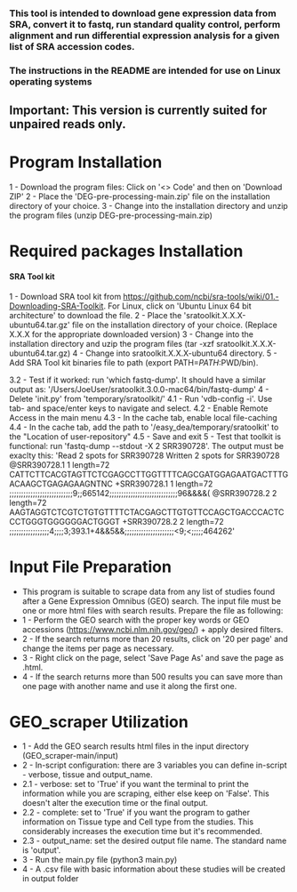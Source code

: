### This tool is intended to download gene expression data from SRA, convert it to fastq, run standard quality control, perform alignment and run differential expression analysis for a given list of SRA accession codes.
### The instructions in the README are intended for use on Linux operating systems
## Important: This version is currently suited for unpaired reads only.


# Program Installation
1 - Download the program files: Click on '<> Code' and then on 'Download ZIP'
2 - Place the 'DEG-pre-processing-main.zip' file on the installation directory of your choice.
3 - Change into the installation directory and unzip the program files (unzip DEG-pre-processing-main.zip)  

# Required packages Installation
#### SRA Tool kit 
1 - Download SRA tool kit from https://github.com/ncbi/sra-tools/wiki/01.-Downloading-SRA-Toolkit. For Linux, click on 'Ubuntu Linux 64 bit architecture' to download the file.
2 - Place the 'sratoolkit.X.X.X-ubuntu64.tar.gz' file on the installation directory of your choice. (Replace X.X.X for the appropriate downloaded version)
3 - Change into the installation directory and uzip the program files (tar -xzf sratoolkit.X.X.X-ubuntu64.tar.gz)
4 - Change into sratoolkit.X.X.X-ubuntu64 directory.
5 - Add SRA Tool kit binaries file to path (export PATH=$PATH:$PWD/bin).  

3.2 - Test if it worked: run 'which fastq-dump'. It should have a similar output as: '/Users/JoeUser/sratoolkit.3.0.0-mac64/bin/fastq-dump' 4 - Delete 'init.py' from 'temporary/sratoolkit/' 4.1 - Run 'vdb-config -i'. Use tab- and space/enter keys to navigate and select. 4.2 - Enable Remote Access in the main menu 4.3 - In the cache tab, enable local file-caching 4.4 - In the cache tab, add the path to '/easy_dea/temporary/sratoolkit' to the "Location of user-repository" 4.5 - Save and exit 5 - Test that toolkit is functional: run 'fastq-dump --stdout -X 2 SRR390728'. The output must be exaclty this: 'Read 2 spots for SRR390728 Written 2 spots for SRR390728 @SRR390728.1 1 length=72 CATTCTTCACGTAGTTCTCGAGCCTTGGTTTTCAGCGATGGAGAATGACTTTGACAAGCTGAGAGAAGNTNC +SRR390728.1 1 length=72 ;;;;;;;;;;;;;;;;;;;;;;;;;;;9;;665142;;;;;;;;;;;;;;;;;;;;;;;;;;;;;96&&&&( @SRR390728.2 2 length=72 AAGTAGGTCTCGTCTGTGTTTTCTACGAGCTTGTGTTCCAGCTGACCCACTCCCTGGGTGGGGGGACTGGGT +SRR390728.2 2 length=72 ;;;;;;;;;;;;;;;;;4;;;;3;393.1+4&&5&&;;;;;;;;;;;;;;;;;;;;;<9;<;;;;;464262'


# Input File Preparation
- This program is suitable to scrape data from any list of studies found after a Gene Expression Omnibus (GEO) search. The input file must be one or more html files with search results. Prepare the file as following:
- 1 - Perform the GEO search with the proper key words or GEO accessions (https://www.ncbi.nlm.nih.gov/geo/) + apply desired filters.
- 2 - If the search returns more than 20 results, click on '20 per page' and change the items per page as necessary.
- 3 - Right click on the page, select 'Save Page As' and save the page as .html.
- 4 - If the search returns more than 500 results you can save more than one page with another name and use it along the first one.


# GEO_scraper Utilization
- 1 - Add the GEO search results html files in the input directory (GEO_scraper-main/input)
- 2 - In-script configuration: there are 3 variables you can define in-script - verbose, tissue and output_name.
- 2.1 - verbose: set to 'True' if you want the terminal to print the information while you are scraping, either else keep on 'False'. This doesn't alter the execution time or the final output.
- 2.2 - complete: set to 'True' if you want the program to gather information on Tissue type and Cell type from the studies. This considerably increases the execution time but it's recommended.
- 2.3 - output_name: set the desired output file name. The standard name is 'output'.
- 3 - Run the main.py file (python3 main.py)
- 4 - A .csv file with basic information about these studies will be created in output folder

